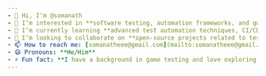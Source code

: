 ```yaml
---
- 👋 Hi, I’m @somanath
- 👀 I’m interested in **software testing, automation frameworks, and quality assurance.**
- 🌱 I’m currently learning **advanced test automation techniques, CI/CD integration, and performance testing tools.**
- 💞️ I’m looking to collaborate on **open-source projects related to test automation and quality assurance, as well as innovative testing tools.**
- 📫 How to reach me: [somanatheee@gmail.com](mailto:somanatheee@gmail.com) or connect with me on [LinkedIn](https://www.linkedin.com/in/somanathpatil).
- 😄 Pronouns: **He/Him**
- ⚡ Fun fact: **I have a background in game testing and love exploring new video games in my free time.**
---
```

<!---
somanath31/somanath31 is a ✨ special ✨ repository because its `README.md` (this file) appears on your GitHub profile.
You can click the Preview link to take a look at your changes.
--->
